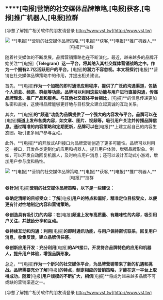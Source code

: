 ## ****[电报]**营销的社交媒体品牌策略,**[电报]**获客,**[电报]**推广机器人,**[电报]**拉群**

[😍想了解推广相关软件的朋友请登录 http://www.vst.tw](http://www.vst.tw)

 <center><img src="https://vst.tw/MP4/tuiguang/png/1.png" alt="**[电报]**营销的社交媒体品牌策略,**[电报]**获客,**[电报]**推广机器人,**[电报]**拉群"></center>

随着社交媒体的不断发展，品牌营销策略也在不断演化。最近，越来越多的品牌开始关注**[电报]**（Telegram）这一平台，将其纳入其社交媒体营销战略之中。作为一个拥有2.7亿活跃用户的平台，**[电报]**的潜力不容忽视。本文将探讨**[电报]**营销在社交媒体品牌策略中的作用，并提出相关建议。

首先，**[电报]**作为一个加密的即时通讯应用程序，提供了广泛的沟通渠道，包括个人消息、频道、群组等功能。品牌可以利用这些功能与用户进行直接沟通，传递品牌理念、推广产品和服务。与其他社交媒体平台相比，**[电报]**的信息传递更加私密和直接，这使得品牌能够更好地与目标受众建立起真诚的互动关系。

其次，**[电报]**的“频道”功能为品牌提供了一个强大的内容发布平台。品牌可以在**[电报]**频道上发布各类内容，如文章、图片、视频等，吸引用户关注并传播品牌信息。通过精准的内容策略和定期更新，品牌可以在**[电报]**上建立起自己的内容生态圈，吸引更多用户参与互动。

此外，**[电报]**的开放式API接口为品牌营销创造了更多可能性。品牌可以利用这一接口，开发各类定制化的应用和机器人，提升用户体验，增强品牌形象。例如，可以开发自动回复机器人，及时响应用户消息；还可以设计互动式小游戏，增加用户参与度和粘性。

 <center><img src="https://vst.tw/MP4/tuiguang/png/4.png" alt="**[电报]**营销的社交媒体品牌策略,**[电报]**获客,**[电报]**推广机器人,**[电报]**拉群"></center>

**😄针对**[电报]**营销的社交媒体品牌策略，以下是一些建议：**

**😄确定清晰的目标受众：了解**[电报]**用户的特点和偏好，精准定位目标受众，以便更有针对性地制定内容和营销策略。**

**😄创造具有吸引力的内容：在**[电报]**频道上发布高质量、有趣味性的内容，吸引用户关注，并鼓励分享和互动。**

**😄持续互动和沟通：利用**[电报]**的即时通讯功能，与用户保持密切联系，回复用户消息，收集反馈，建立品牌信任感。**

**😄创新应用开发：充分利用**[电报]**的API接口，开发符合品牌特色的应用和机器人，提升用户体验，增强品牌形象。**

总之，**[电报]**作为一个新兴的社交媒体平台，为品牌营销带来了新的机遇和挑战。品牌需要充分了解**[电报]**的特点，制定相应的营销策略，才能在这一平台上取得成功。随着**[电报]**用户规模的不断扩大，相信**[电报]**将成为越来越多品牌不可或缺的营销渠道之一。

[😍想了解推广相关软件的朋友请登录 http://www.vst.tw](http://www.vst.tw)



